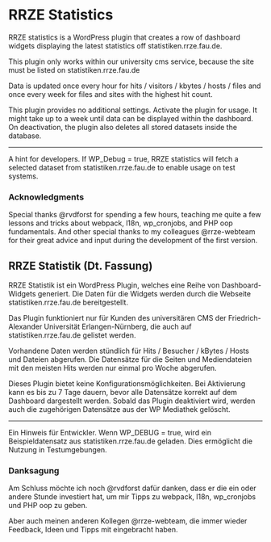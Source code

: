 # RRZE Statistics
RRZE statistics is a WordPress plugin that creates a row of dashboard widgets displaying the latest statistics off statistiken.rrze.fau.de.

This plugin only works within our university cms service, because the site must be listed on statistiken.rrze.fau.de

Data is updated once every hour for hits / visitors / kbytes / hosts / files and once every week for files and sites with the highest hit count.

This plugin provides no additional settings. Activate the plugin for usage. It might take up to a week until data can be displayed within the dashboard.
On deactivation, the plugin also deletes all stored datasets inside the database.

_________
A hint for developers. If WP_Debug = true, RRZE statistics will fetch a selected dataset from statistiken.rrze.fau.de to enable usage on test systems.

### Acknowledgments
Special thanks @rvdforst for spending a few hours, teaching me quite a few lessons and tricks about webpack, l18n, wp_cronjobs, and PHP oop fundamentals.
And other special thanks to my colleagues @rrze-webteam for their great advice and input during the development of the first version.

## RRZE Statistik (Dt. Fassung)
RRZE Statistik ist ein WordPress Plugin, welches eine Reihe von Dashboard-Widgets generiert. Die Daten für die Widgets werden durch die Webseite statistiken.rrze.fau.de bereitgestellt.

Das Plugin funktioniert nur für Kunden des universitären CMS der Friedrich-Alexander Universität Erlangen-Nürnberg, die auch auf statistiken.rrze.fau.de gelistet werden.

Vorhandene Daten werden stündlich für Hits / Besucher / kBytes / Hosts und Dateien abgerufen. Die Datensätze für die Seiten und Mediendateien mit den meisten Hits werden nur einmal pro Woche abgerufen.

Dieses Plugin bietet keine Konfigurationsmöglichkeiten. Bei Aktivierung kann es bis zu 7 Tage dauern, bevor alle Datensätze korrekt auf dem Dashboard dargestellt werden. Sobald das Plugin deaktiviert wird, werden auch die zugehörigen Datensätze aus der WP Mediathek gelöscht.

_______
Ein Hinweis für Entwickler. Wenn WP_DEBUG = true, wird ein Beispieldatensatz aus statistiken.rrze.fau.de geladen. Dies ermöglicht die Nutzung in Testumgebungen.

### Danksagung
Am Schluss möchte ich noch @rvdforst dafür danken, dass er die ein oder andere Stunde investiert hat, um mir Tipps zu webpack, l18n, wp_cronjobs und PHP oop zu geben.

Aber auch meinen anderen Kollegen @rrze-webteam, die immer wieder Feedback, Ideen und Tipps mit eingebracht haben.